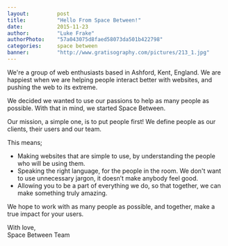 ```yaml
---
layout: 		post
title:  		"Hello From Space Between!"
date:   		2015-11-23
author: 		"Luke Frake"
authorPhoto:	"57a043075d8faed58073da501b422798"
categories: 	space between
banner:			"http://www.gratisography.com/pictures/213_1.jpg"
---
```


We're a group of web enthusiasts based in Ashford, Kent, England. We are happiest when we are helping people interact better with websites, and pushing the web to its extreme.

We decided we wanted to use our passions to help as many people as possible. With that in mind, we started Space Between.

Our mission, a simple one, is to put people first! We define people as our clients, their users and our team.

This means;

* Making websites that are simple to use, by understanding the people who will be using them.
* Speaking the right language, for the people in the room. We don't want to use unnecessary jargon, it doesn’t make anybody feel good.
* Allowing you to be a part of everything we do, so that together, we can make something truly amazing.

We hope to work with as many people as possible, and together, make a true impact for your users.

With love,<br/>
Space Between Team